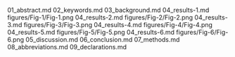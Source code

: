 01_abstract.md
02_keywords.md
03_background.md
04_results-1.md
figures/Fig-1/Fig-1.png
04_results-2.md
figures/Fig-2/Fig-2.png
04_results-3.md
figures/Fig-3/Fig-3.png
04_results-4.md
figures/Fig-4/Fig-4.png
04_results-5.md
figures/Fig-5/Fig-5.png
04_results-6.md
figures/Fig-6/Fig-6.png
05_discussion.md
06_conclusion.md
07_methods.md
08_abbreviations.md
09_declarations.md